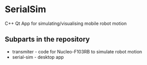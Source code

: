# SerialSim
C++ Qt App for simulating/visualising mobile robot motion

## Subparts in the repository

* transmiter - code for Nucleo-F103RB to simulate robot motion
* serial-sim - desktop app
